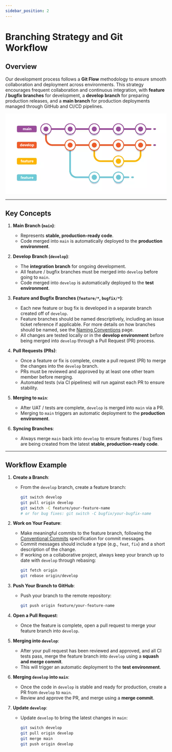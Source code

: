 ```yaml
---
sidebar_position: 2
---
```


# Branching Strategy and Git Workflow

## Overview

Our development process follows a **Git Flow** methodology to ensure smooth collaboration and deployment across environments. This strategy encourages frequent collaboration and continuous integration, with **feature / bugfix branches** for development, a **develop branch** for preparing production releases, and a **main branch** for production deployments managed through GitHub and CI/CD pipelines.

![Branching Strategy Diagram](./img/branching-workflow.png)

---

## Key Concepts

1. **Main Branch (`main`)**:

   - Represents **stable, production-ready code**.
   - Code merged into `main` is automatically deployed to the **production environment**.

2. **Develop Branch (`develop`)**:

   - The **integration branch** for ongoing development.
   - All feature / bugfix branches must be merged into `develop` before going to `main`.
   - Code merged into `develop` is automatically deployed to the **test environment**.

3. **Feature and Bugfix Branches (`feature/*`, `bugfix/*`)**:

   - Each new feature or bug fix is developed in a separate branch created off of `develop`.
   - Feature branches should be named descriptively, including an issue ticket reference if applicable. For more details on how branches should be named, see the [Naming Conventions](naming-conventions.md#2-git-branch-and-commit-naming-conventions) page.
   - All changes are tested locally or in the **develop environment** before being merged into `develop` through a Pull Request (PR) process.

4. **Pull Requests (PRs)**:

   - Once a feature or fix is complete, create a pull request (PR) to merge the changes into the `develop` branch.
   - PRs must be reviewed and approved by at least one other team member before merging.
   - Automated tests (via CI pipelines) will run against each PR to ensure stability.

5. **Merging to `main`**:

   - After UAT / tests are complete, `develop` is merged into `main` via a PR.
   - Merging to `main` triggers an automatic deployment to the **production environment**.

6. **Syncing Branches**:

   - Always merge `main` back into `develop` to ensure features / bug fixes are being created from the latest **stable, production-ready code**.

---

## Workflow Example

1. **Create a Branch**:

   - From the `develop` branch, create a feature branch:
     ```bash
     git switch develop
     git pull origin develop
     git switch -C feature/your-feature-name
     # or for bug fixes: git switch -C bugfix/your-bugfix-name
     ```

2. **Work on Your Feature**:

   - Make meaningful commits to the feature branch, following the [Conventional Commits](../general-development-practices/coding-standards.md#commit-message-standards-conventional-commits) specification for commit messages.
   - Commit messages should include a type (e.g., `feat`, `fix`) and a short description of the change.
   - If working on a collaborative project, always keep your branch up to date with `develop` through rebasing:
     ```bash
     git fetch origin
     git rebase origin/develop
     ```

3. **Push Your Branch to GitHub**:

   - Push your branch to the remote repository:
     ```bash
     git push origin feature/your-feature-name
     ```

4. **Open a Pull Request**:

   - Once the feature is complete, open a pull request to merge your feature branch into `develop`.

5. **Merging into `develop`**:

   - After your pull request has been reviewed and approved, and all CI tests pass, merge the feature branch into `develop` using a **squash and merge commit**.
   - This will trigger an automatic deployment to the **test environment**.

6. **Merging `develop` into `main`**:

   - Once the code in `develop` is stable and ready for production, create a PR from `develop` to `main`.
   - Review and approve the PR, and merge using a **merge commit**.

7. **Update `develop`**:
   - Update `develop` to bring the latest changes in `main`:
     ```bash
     git switch develop
     git pull origin develop
     git merge main
     git push origin develop
     ```
